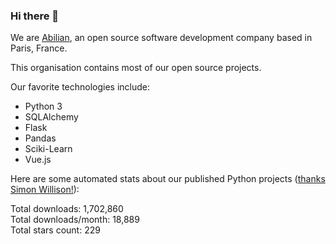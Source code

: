 ### Hi there 👋

We are [Abilian](https://abilian.com/), an open source software development company based in Paris, France.

This organisation contains most of our open source projects.

Our favorite technologies include:

- Python 3
- SQLAlchemy
- Flask
- Pandas
- Sciki-Learn
- Vue.js

Here are some automated stats about our published Python projects
([thanks Simon Willison!][sw-post]):

<!--marker-->
Total downloads: 1,702,860<br>
Total downloads/month: 18,889<br>
Total stars count: 229
<!--end-->

[sw-post]: https://simonwillison.net/2020/Jul/10/self-updating-profile-readme/